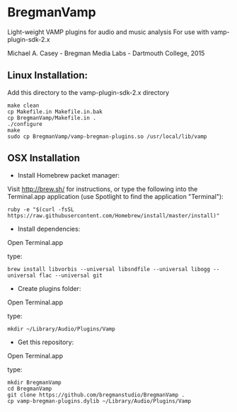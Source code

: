 # BregmanVamp
Light-weight VAMP plugins for audio and music analysis
For use with vamp-plugin-sdk-2.x

Michael A. Casey - Bregman Media Labs - Dartmouth College, 2015

## Linux Installation:

Add this directory to the vamp-plugin-sdk-2.x directory

```
make clean
cp Makefile.in Makefile.in.bak
cp BregmanVamp/Makefile.in .
./configure
make
sudo cp BregmanVamp/vamp-bregman-plugins.so /usr/local/lib/vamp
```

## OSX Installation

* Install Homebrew packet manager:

Visit http://brew.sh/ for instructions,
or type the following into the Terminal.app application (use Spotlight to find the application "Terminal"):

`ruby -e "$(curl -fsSL https://raw.githubusercontent.com/Homebrew/install/master/install)"`

* Install dependencies:

Open Terminal.app

type:

`brew install libvorbis --universal libsndfile --universal libogg --universal flac --universal git`

* Create plugins folder:

Open Terminal.app

type:

`mkdir ~/Library/Audio/Plugins/Vamp`

* Get this repository:

Open Terminal.app

type:

```
mkdir BregmanVamp
cd BregmanVamp
git clone https://github.com/bregmanstudio/BregmanVamp .
cp vamp-bregman-plugins.dylib ~/Library/Audio/Plugins/Vamp
```





